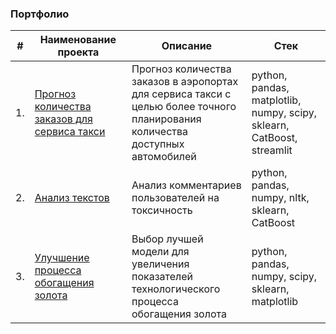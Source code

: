 ### Портфолио


| #  | Наименование проекта | Описание | Стек |
| --- | --- | --- | ---- |
| 1. | [Прогноз количества заказов для сервиса такси](https://github.com/nightcarpenter/DismissalEmployees) | Прогноз количества заказов в аэропортах <br/>для сервиса такси с целью более точного планирования количества доступных <br/>автомобилей | python, pandas, matplotlib, numpy, scipy, sklearn, CatBoost, streamlit |
| 2. | [Анализ текстов](https://github.com/nightcarpenter/ToxicComments) | Анализ комментариев пользователей на токсичность | python, pandas, numpy, nltk, sklearn, CatBoost |
| 3. | [Улучшение процесса обогащения золота](https://github.com/aq2003/Portfolio/tree/main/Gold%20Recovery) | Выбор лучшей модели для увеличения <br/>показателей технологического процесса <br/>обогащения золота | python, pandas, numpy, scipy, sklearn, matplotlib |
